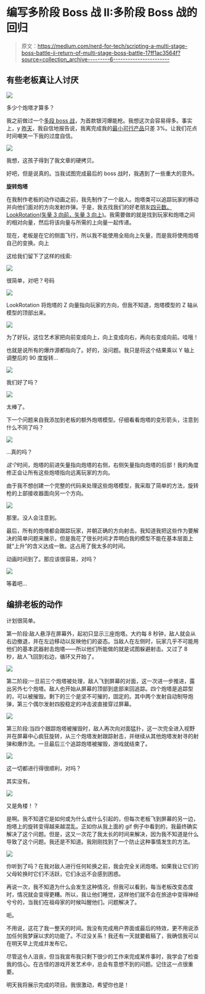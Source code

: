# 编写多阶段 Boss 战 II:多阶段 Boss 战的回归

> 原文：<https://medium.com/nerd-for-tech/scripting-a-multi-stage-boss-battle-ii-return-of-multi-stage-boss-battle-17ff1ac3564f?source=collection_archive---------6----------------------->

## 有些老板真让人讨厌

![](img/960d8944dbc2bdb22c7a576f7179d00d.png)

多少个炮塔才算多？

我之前做过一个[多段 boss 战](/nerd-for-tech/scripting-a-multi-stage-boss-battle-86fb1c3b984d)，为首款银河爆能枪。我想这次会容易得多。事实上，y [昨天](/nerd-for-tech/building-a-minimum-viable-product-with-unity-and-c-pt-3-a22c5e04ec02)，我自信地报告说，我离完成我的[最小可行产品](/nerd-for-tech/building-a-minimum-viable-product-with-unity-and-c-fbe724c09d72)只差 3%。让我们花点时间嘲笑一下我的过度自信。

![](img/aff8b44b92b828df259e0ada8e1cc8fa.png)

我想，这孩子得到了我文章的硬拷贝。

好吧，但是说真的。当我试图完成最后的 boss 战时，我遇到了一些重大的意外。

**旋转炮塔**

在我制作老板的动作动画之前，我先制作了一个敌人。炮塔类可以追踪玩家的移动并向他们面对的方向发射炸弹。于是，我去找我们的好老朋友[四元数。LookRotation(矢量 3 向前，矢量 3 向上)](https://docs.unity3d.com/ScriptReference/Quaternion.LookRotation.html)。我需要做的就是找到玩家和炮塔之间的相对向量，然后将该向量与所需的上向量一起传递。

现在，老板是在它的侧面飞行，所以我不能使用全局向上矢量，而是我将使用炮塔自己的变换。向上

这给我们留下了这样的线索:

![](img/6941bd3c99110b96158b44672cbcda29.png)

很简单，对吧？号码

![](img/6e892dedf1673f4ac02ab544b0326090.png)

LookRotation 将炮塔的 Z 向量指向玩家的方向，但我不知道，炮塔模型的 Z 轴从模型的顶部出来。

![](img/93be8bf9ffcbaac993a831a7d103a1bb.png)

为了好玩，这位艺术家把向前变成向上，向上变成向右，再向右变成向前。哇哦！

也就是说所有的爆炸源都指向了。好的，没问题。我只是将这个结果乘以 Y 轴上调整后的 90 度旋转…

![](img/d0bc327cc3f3193b43238cf0c34038b0.png)

我们好了吗？

![](img/a69571bfdd3efdc87494eed17f6e6860.png)

太棒了。

下一个问题来自我添加到老板的额外炮塔模型。仔细看看炮塔的变形箭头，注意到什么不同了吗？

![](img/639af70bc485c55ae54ee68da1200517.png)

…真的吗？

*这个*时间，炮塔的前进矢量指向炮塔的右侧，右侧矢量指向炮塔的后部！我的角度修正会让所有这些炮塔指向远离玩家的方向。

由于我不想创建一个完整的代码来处理这些炮塔模型，我采取了简单的方法，旋转枪的上部接收器面向另一个方向。

![](img/527935bfa64f8bbce316c14648995c51.png)

那里。没人会注意到。

最后，所有的炮塔都会跟踪玩家，并朝正确的方向射击。我知道我把这些作为要解决的简单问题来展示，但是我花了很长时间才弄明白我的模型不能在基本层面上就“上升”的含义达成一致。这占用了我太多的时间。

动画时间到了。那应该很容易，对吗？

![](img/3d59dac691e8661de4b02ab325a0c03a.png)

等着吧…

## 编排老板的动作

计划很简单。

第一阶段:敌人悬浮在屏幕外，起初只显示三座炮塔。大约每 8 秒钟，敌人就会从右边撤退，并在左边移动以反映他们的姿态。当敌人在左侧时，玩家几乎不可能用他们的基本武器射击炮塔——所以他们所能做的就是试图躲避射击。又过了 8 秒，敌人飞回到右边，循环又开始了。

![](img/6c53e61c069d1b35a97f1e5f38d1f380.png)

第二阶段:一旦前三个炮塔被处理，敌人飞到屏幕的对面，这一次进一步推进，露出另外七个炮塔。敌人也开始从屏幕的顶部到底部来回追踪。四个炮塔是追踪型的，可以被摧毁。剩下的三个是坚不可摧的，固定的。其中两个发射自动制导炮弹，第三个偶尔发射四股稳定的冲击波直接穿过屏幕。

![](img/770abfa35a776fefec27e06b084578b4.png)

第三阶段:当四个跟踪炮塔被摧毁时，敌人再次向对面猛扑，这一次完全进入视野并在屏幕中心疯狂旋转，从三个炮塔发射跟踪射击，并继续从其他炮塔发射寻的射弹和爆炸流。一旦最后三个追踪炮塔被摧毁，游戏就结束了。

![](img/7553b723520b455ffa47d6b756a2d0e2.png)

这一切都进行得很顺利，对吗？

其实没有。

![](img/021eb6a2b0ecb22badcbd96e61a77fb6.png)

又是角楼！？

是啊。我不知道它是如何或为什么或什么引起的，但每次老板飞到屏幕的另一边，炮塔上的旋转变得越来越混乱。正如你从我上面的 gif 例子中看到的，我最终确实解决了这个问题。但是，这又一次花了我太长的时间来解决，因为我不知道是什么导致了这个问题。我还是不知道。我刚刚找到了一个防止这种事情发生的方法。

![](img/be496f7911d66f9c40e66e245b6e40ec.png)

你听到了吗？在我对敌人进行任何轮换之前，我会完全关闭炮塔。如果我让它们的父母轮换时它们不活跃，它们永远不会感到困惑。

再说一次，我不知道为什么会发生这种情况，但我可以看到，每当老板改变态度时，情况就会变得更糟。所以，我让他们睡觉，这样他们就不会在旅途中变得神经兮兮的，当我们在祖母家的时候叫醒他们。问题解决了。

呃。

不用说，这花了我一整天的时间。我没有完成用户界面或最后的特效，更不用说添加任何我梦寐以求的功能了。不过没关系！我还有一天就要截稿了，我确信我可以在明天早上完成并发布它。

尽管这令人沮丧，但当我宣布我只剩下很少的工作来完成某件事时，我学会了检查我的信心。在古怪的游戏开发艺术中，总会有意想不到的问题。记住这一点很重要。

明天我将展示完成的项目。我很激动，希望你也是！